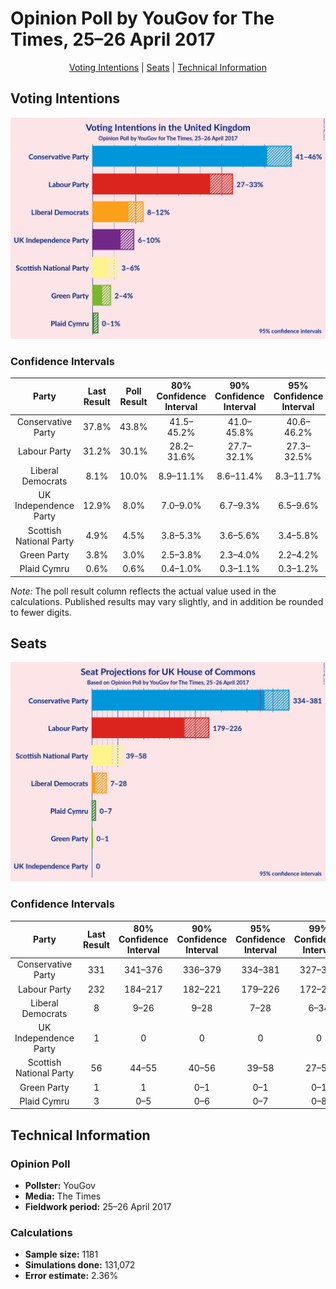 # Opinion Poll by YouGov for The Times, 25–26 April 2017

<p align="center"><a href="#voting-intentions">Voting Intentions</a> | <a href="#seats">Seats</a> | <a href="#technical-information">Technical Information</a></p>

## Voting Intentions

![Graph with voting intentions not yet produced](2017-04-26-YouGov.png "Voting Intentions")

### Confidence Intervals

| Party | Last Result | Poll Result | 80% Confidence Interval | 90% Confidence Interval | 95% Confidence Interval | 99% Confidence Interval |
|:-----:|:-----------:|:-----------:|:-----------------------:|:-----------------------:|:-----------------------:|:-----------------------:|
| Conservative Party | 37.8% | 43.8% | 41.5–45.2% |41.0–45.8% |40.6–46.2% |39.7–47.1% |
| Labour Party | 31.2% | 30.1% | 28.2–31.6% |27.7–32.1% |27.3–32.5% |26.6–33.4% |
| Liberal Democrats | 8.1% | 10.0% | 8.9–11.1% |8.6–11.4% |8.3–11.7% |7.8–12.3% |
| UK Independence Party | 12.9% | 8.0% | 7.0–9.0% |6.7–9.3% |6.5–9.6% |6.1–10.1% |
| Scottish National Party | 4.9% | 4.5% | 3.8–5.3% |3.6–5.6% |3.4–5.8% |3.1–6.2% |
| Green Party | 3.8% | 3.0% | 2.5–3.8% |2.3–4.0% |2.2–4.2% |2.0–4.5% |
| Plaid Cymru | 0.6% | 0.6% | 0.4–1.0% |0.3–1.1% |0.3–1.2% |0.2–1.4% |

*Note:* The poll result column reflects the actual value used in the calculations. Published results may vary slightly, and in addition be rounded to fewer digits.

## Seats

![Graph with seats not yet produced](2017-04-26-YouGov-seats.png "Seats")

### Confidence Intervals

| Party | Last Result | 80% Confidence Interval | 90% Confidence Interval | 95% Confidence Interval | 99% Confidence Interval |
|:-----:|:-----------:|:-----------------------:|:-----------------------:|:-----------------------:|:-----------------------:|
| Conservative Party | 331 | 341–376 |336–379 |334–381 |327–390 |
| Labour Party | 232 | 184–217 |182–221 |179–226 |172–230 |
| Liberal Democrats | 8 | 9–26 |9–28 |7–28 |6–34 |
| UK Independence Party | 1 | 0 |0 |0 |0 |
| Scottish National Party | 56 | 44–55 |40–56 |39–58 |27–59 |
| Green Party | 1 | 1 |0–1 |0–1 |0–1 |
| Plaid Cymru | 3 | 0–5 |0–6 |0–7 |0–8 |

## Technical Information

### Opinion Poll

+ **Pollster:** YouGov
+ **Media:** The Times
+ **Fieldwork period:** 25–26 April 2017

### Calculations

+ **Sample size:** 1181
+ **Simulations done:** 131,072
+ **Error estimate:** 2.36%

